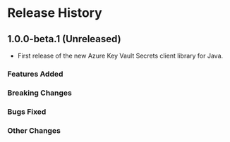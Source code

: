 # Release History

## 1.0.0-beta.1 (Unreleased)

- First release of the new Azure Key Vault Secrets client library for Java.

### Features Added

### Breaking Changes

### Bugs Fixed

### Other Changes
